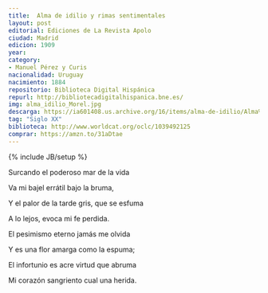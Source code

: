 ```yaml
---
title:  Alma de idilio y rimas sentimentales
layout: post
editorial: Ediciones de La Revista Apolo
ciudad: Madrid
edicion: 1909
year: 
category:
- Manuel Pérez y Curis
nacionalidad: Uruguay
nacimiento: 1884
repositorio: Biblioteca Digital Hispánica
repurl: http://bibliotecadigitalhispanica.bne.es/
img: alma_idilio_Morel.jpg
descarga: https://ia601408.us.archive.org/16/items/alma-de-idilio/Alma%20de%20idilio.pdf
tag: "Siglo XX"
biblioteca: http://www.worldcat.org/oclc/1039492125
comprar: https://amzn.to/31aDtae
---
```

{% include JB/setup %}

Surcando el poderoso mar de la vida
 
Va mi bajel errátil bajo la bruma, 
 
Y el palor de la tarde gris, que se esfuma
 
A lo lejos, evoca mi fe perdida. 

El pesimismo eterno jamás me olvida
 
Y es una flor amarga como la espuma; 
 
El infortunio es acre virtud que abruma 
 
Mi corazón sangriento cual una herida.
